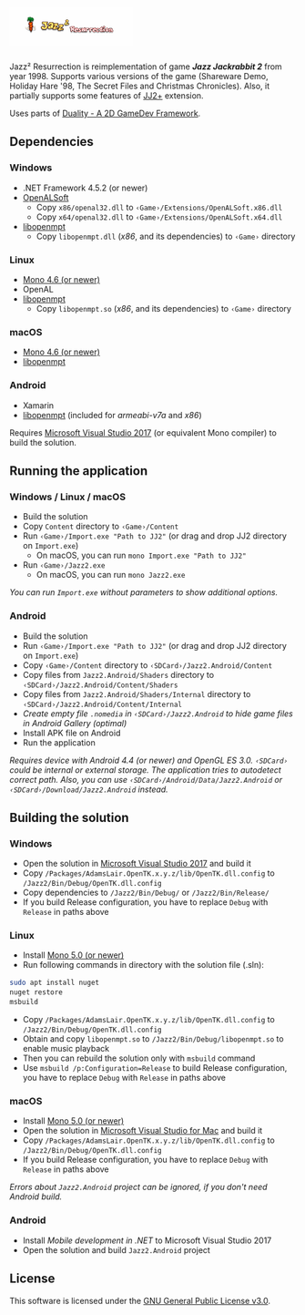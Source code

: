 # ![Jazz² Resurrection](https://github.com/deathkiller/jazz2/raw/master/Docs/Logo.gif)
Jazz² Resurrection is reimplementation of game ***Jazz Jackrabbit 2*** from year 1998. Supports various versions of the game (Shareware Demo, Holiday Hare '98, The Secret Files and Christmas Chronicles). Also, it partially supports some features of [JJ2+](http://jj2.plus/) extension.

Uses parts of [Duality - A 2D GameDev Framework](https://duality.adamslair.net/).


## Dependencies
### Windows
* .NET Framework 4.5.2 (or newer)
* [OpenALSoft](https://github.com/opentk/opentk-dependencies)
  * Copy `x86/openal32.dll` to `‹Game›/Extensions/OpenALSoft.x86.dll`
  * Copy `x64/openal32.dll` to `‹Game›/Extensions/OpenALSoft.x64.dll`
* [libopenmpt](https://lib.openmpt.org/libopenmpt/download/)
  * Copy `libopenmpt.dll` (*x86*, and its dependencies) to `‹Game›` directory

### Linux
* [Mono 4.6 (or newer)](http://www.mono-project.com/download/#download-lin)
* OpenAL
* [libopenmpt](https://lib.openmpt.org/libopenmpt/download/)
  * Copy `libopenmpt.so` (*x86*, and its dependencies) to `‹Game›` directory

### macOS
* [Mono 4.6 (or newer)](http://www.mono-project.com/download/#download-mac)
* [libopenmpt](https://lib.openmpt.org/libopenmpt/)

### Android
* Xamarin
* [libopenmpt](https://lib.openmpt.org/libopenmpt/download/) (included for *armeabi-v7a* and *x86*)

Requires [Microsoft Visual Studio 2017](https://www.visualstudio.com/) (or equivalent Mono compiler) to build the solution.


## Running the application
### Windows / Linux / macOS
* Build the solution
* Copy `Content` directory to `‹Game›/Content`
* Run `‹Game›/Import.exe "Path to JJ2"` (or drag and drop JJ2 directory on `Import.exe`)
  * On macOS, you can run `mono Import.exe "Path to JJ2"`
* Run `‹Game›/Jazz2.exe`
  * On macOS, you can run `mono Jazz2.exe`

*You can run `Import.exe` without parameters to show additional options.*

### Android
* Build the solution
* Run `‹Game›/Import.exe "Path to JJ2"` (or drag and drop JJ2 directory on `Import.exe`)
* Copy `‹Game›/Content` directory to `‹SDCard›/Jazz2.Android/Content` 
* Copy files from `Jazz2.Android/Shaders` directory to `‹SDCard›/Jazz2.Android/Content/Shaders` 
* Copy files from `Jazz2.Android/Shaders/Internal` directory to `‹SDCard›/Jazz2.Android/Content/Internal`
* *Create empty file `.nomedia` in `‹SDCard›/Jazz2.Android` to hide game files in Android Gallery (optimal)*
* Install APK file on Android
* Run the application

*Requires device with Android 4.4 (or newer) and OpenGL ES 3.0. `‹SDCard›` could be internal or external storage. The application tries to autodetect correct path. Also, you can use `‹SDCard›/Android/Data/Jazz2.Android` or `‹SDCard›/Download/Jazz2.Android` instead.*


## Building the solution
### Windows
* Open the solution in [Microsoft Visual Studio 2017](https://www.visualstudio.com/) and build it
* Copy `/Packages/AdamsLair.OpenTK.x.y.z/lib/OpenTK.dll.config` to `/Jazz2/Bin/Debug/OpenTK.dll.config`
* Copy dependencies to `/Jazz2/Bin/Debug/` or `/Jazz2/Bin/Release/`
* If you build Release configuration, you have to replace `Debug` with `Release` in paths above

### Linux
* Install [Mono 5.0 (or newer)](http://www.mono-project.com/download/#download-lin)
* Run following commands in directory with the solution file (.sln):
```bash
sudo apt install nuget
nuget restore
msbuild
```
* Copy `/Packages/AdamsLair.OpenTK.x.y.z/lib/OpenTK.dll.config` to `/Jazz2/Bin/Debug/OpenTK.dll.config`
* Obtain and copy `libopenmpt.so` to `/Jazz2/Bin/Debug/libopenmpt.so` to enable music playback
* Then you can rebuild the solution only with `msbuild` command
* Use `msbuild /p:Configuration=Release` to build Release configuration, you have to replace `Debug` with `Release` in paths above

### macOS
* Install [Mono 5.0 (or newer)](http://www.mono-project.com/download/#download-mac)
* Open the solution in [Microsoft Visual Studio for Mac](https://www.visualstudio.com/vs/visual-studio-mac/) and build it
* Copy `/Packages/AdamsLair.OpenTK.x.y.z/lib/OpenTK.dll.config` to `/Jazz2/Bin/Debug/OpenTK.dll.config`
* If you build Release configuration, you have to replace `Debug` with `Release` in paths above

*Errors about `Jazz2.Android` project can be ignored, if you don't need Android build.*

### Android
* Install *Mobile development in .NET* to Microsoft Visual Studio 2017
* Open the solution and build `Jazz2.Android` project


## License
This software is licensed under the [GNU General Public License v3.0](./LICENSE).